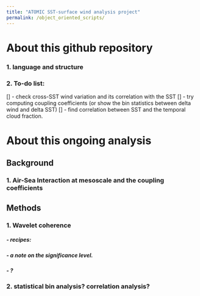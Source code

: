 ```yaml
---
title: "ATOMIC SST-surface wind analysis project"
permalink: /object_oriented_scripts/
---
```


# About this github repository
### 1. language and structure


### 2. To-do list:
[] - check cross-SST wind variation and its correlation with the SST
[] - try computing coupling coefficients (or show the bin statistics between delta wind and delta SST)
[] - find correlation between SST and the temporal cloud fraction.


# About this ongoing analysis
## Background
### 1. Air-Sea Interaction at mesoscale and the coupling coefficients


## Methods
### 1. Wavelet coherence
##### - recipes:


##### - a note on the significance level.

##### - ?


### 2. statistical bin analysis? correlation analysis?
